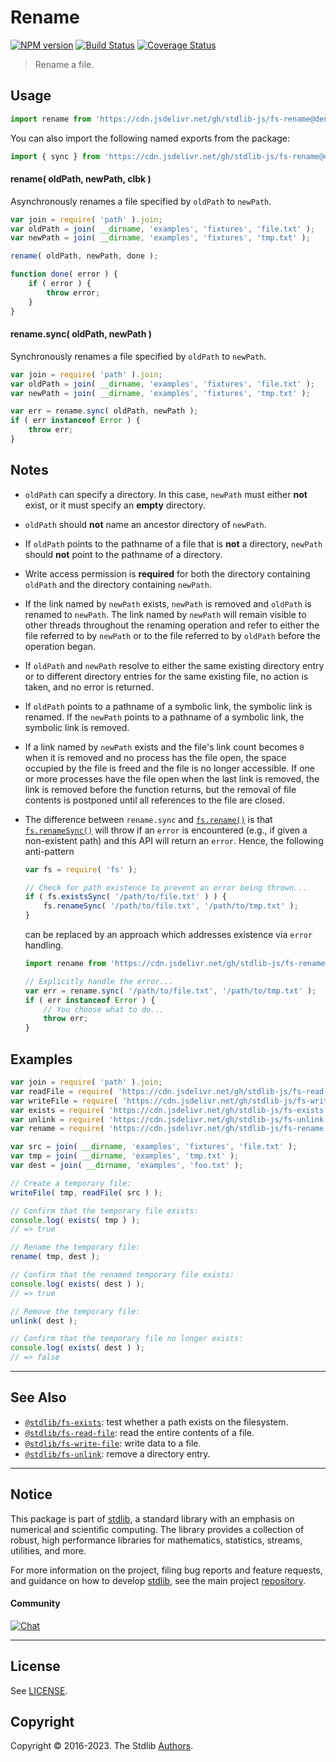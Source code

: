 <!--

@license Apache-2.0

Copyright (c) 2018 The Stdlib Authors.

Licensed under the Apache License, Version 2.0 (the "License");
you may not use this file except in compliance with the License.
You may obtain a copy of the License at

   http://www.apache.org/licenses/LICENSE-2.0

Unless required by applicable law or agreed to in writing, software
distributed under the License is distributed on an "AS IS" BASIS,
WITHOUT WARRANTIES OR CONDITIONS OF ANY KIND, either express or implied.
See the License for the specific language governing permissions and
limitations under the License.

-->

# Rename

[![NPM version][npm-image]][npm-url] [![Build Status][test-image]][test-url] [![Coverage Status][coverage-image]][coverage-url] <!-- [![dependencies][dependencies-image]][dependencies-url] -->

> Rename a file.



<section class="usage">

## Usage

```javascript
import rename from 'https://cdn.jsdelivr.net/gh/stdlib-js/fs-rename@deno/mod.js';
```

You can also import the following named exports from the package:

```javascript
import { sync } from 'https://cdn.jsdelivr.net/gh/stdlib-js/fs-rename@deno/mod.js';
```

#### rename( oldPath, newPath, clbk )

Asynchronously renames a file specified by `oldPath` to `newPath`.

<!-- run-disable -->

```javascript
var join = require( 'path' ).join;
var oldPath = join( __dirname, 'examples', 'fixtures', 'file.txt' );
var newPath = join( __dirname, 'examples', 'fixtures', 'tmp.txt' );

rename( oldPath, newPath, done );

function done( error ) {
    if ( error ) {
        throw error;
    }
}
```

#### rename.sync( oldPath, newPath )

Synchronously renames a file specified by `oldPath` to `newPath`.

<!-- run-disable -->

```javascript
var join = require( 'path' ).join;
var oldPath = join( __dirname, 'examples', 'fixtures', 'file.txt' );
var newPath = join( __dirname, 'examples', 'fixtures', 'tmp.txt' );

var err = rename.sync( oldPath, newPath );
if ( err instanceof Error ) {
    throw err;
}
```

</section>

<!-- /.usage -->

<section class="notes">

## Notes

-   `oldPath` can specify a directory. In this case, `newPath` must either **not** exist, or it must specify an **empty** directory.

-   `oldPath` should **not** name an ancestor directory of `newPath`.

-   If `oldPath` points to the pathname of a file that is **not** a directory, `newPath` should **not** point to the pathname of a directory.

-   Write access permission is **required** for both the directory containing `oldPath` and the directory containing `newPath`.

-   If the link named by `newPath` exists, `newPath` is removed and `oldPath` is renamed to `newPath`. The link named by `newPath` will remain visible to other threads throughout the renaming operation and refer to either the file referred to by `newPath` or to the file referred to by `oldPath` before the operation began.

-   If `oldPath` and `newPath` resolve to either the same existing directory entry or to different directory entries for the same existing file, no action is taken, and no error is returned.

-   If `oldPath` points to a pathname of a symbolic link, the symbolic link is renamed. If the `newPath` points to a pathname of a symbolic link, the symbolic link is removed.

-   If a link named by `newPath` exists and the file's link count becomes `0` when it is removed and no process has the file open, the space occupied by the file is freed and the file is no longer accessible. If one or more processes have the file open when the last link is removed, the link is removed before the function returns, but the removal of file contents is postponed until all references to the file are closed.

-   The difference between `rename.sync` and [`fs.rename()`][node-fs] is that [`fs.renameSync()`][node-fs] will throw if an `error` is encountered (e.g., if given a non-existent path) and this API will return an `error`. Hence, the following anti-pattern

    <!-- run-disable -->

    ```javascript
    var fs = require( 'fs' );

    // Check for path existence to prevent an error being thrown...
    if ( fs.existsSync( '/path/to/file.txt' ) ) {
        fs.renameSync( '/path/to/file.txt', '/path/to/tmp.txt' );
    }
    ```

    can be replaced by an approach which addresses existence via `error` handling.

    <!-- run-disable -->

    ```javascript
    import rename from 'https://cdn.jsdelivr.net/gh/stdlib-js/fs-rename@deno/mod.js';

    // Explicitly handle the error...
    var err = rename.sync( '/path/to/file.txt', '/path/to/tmp.txt' );
    if ( err instanceof Error ) {
        // You choose what to do...
        throw err;
    }
    ```

</section>

<!-- /.notes -->

<section class="examples">

## Examples

<!-- eslint no-undef: "error" -->

```javascript
var join = require( 'path' ).join;
var readFile = require( 'https://cdn.jsdelivr.net/gh/stdlib-js/fs-read-file' ).sync;
var writeFile = require( 'https://cdn.jsdelivr.net/gh/stdlib-js/fs-write-file' ).sync;
var exists = require( 'https://cdn.jsdelivr.net/gh/stdlib-js/fs-exists' ).sync;
var unlink = require( 'https://cdn.jsdelivr.net/gh/stdlib-js/fs-unlink' ).sync;
var rename = require( 'https://cdn.jsdelivr.net/gh/stdlib-js/fs-rename' ).sync;

var src = join( __dirname, 'examples', 'fixtures', 'file.txt' );
var tmp = join( __dirname, 'examples', 'tmp.txt' );
var dest = join( __dirname, 'examples', 'foo.txt' );

// Create a temporary file:
writeFile( tmp, readFile( src ) );

// Confirm that the temporary file exists:
console.log( exists( tmp ) );
// => true

// Rename the temporary file:
rename( tmp, dest );

// Confirm that the renamed temporary file exists:
console.log( exists( dest ) );
// => true

// Remove the temporary file:
unlink( dest );

// Confirm that the temporary file no longer exists:
console.log( exists( dest ) );
// => false
```

</section>

<!-- /.examples -->



<!-- Section for related `stdlib` packages. Do not manually edit this section, as it is automatically populated. -->

<section class="related">

* * *

## See Also

-   <span class="package-name">[`@stdlib/fs-exists`][@stdlib/fs/exists]</span><span class="delimiter">: </span><span class="description">test whether a path exists on the filesystem.</span>
-   <span class="package-name">[`@stdlib/fs-read-file`][@stdlib/fs/read-file]</span><span class="delimiter">: </span><span class="description">read the entire contents of a file.</span>
-   <span class="package-name">[`@stdlib/fs-write-file`][@stdlib/fs/write-file]</span><span class="delimiter">: </span><span class="description">write data to a file.</span>
-   <span class="package-name">[`@stdlib/fs-unlink`][@stdlib/fs/unlink]</span><span class="delimiter">: </span><span class="description">remove a directory entry.</span>

</section>

<!-- /.related -->

<!-- Section for all links. Make sure to keep an empty line after the `section` element and another before the `/section` close. -->


<section class="main-repo" >

* * *

## Notice

This package is part of [stdlib][stdlib], a standard library with an emphasis on numerical and scientific computing. The library provides a collection of robust, high performance libraries for mathematics, statistics, streams, utilities, and more.

For more information on the project, filing bug reports and feature requests, and guidance on how to develop [stdlib][stdlib], see the main project [repository][stdlib].

#### Community

[![Chat][chat-image]][chat-url]

---

## License

See [LICENSE][stdlib-license].


## Copyright

Copyright &copy; 2016-2023. The Stdlib [Authors][stdlib-authors].

</section>

<!-- /.stdlib -->

<!-- Section for all links. Make sure to keep an empty line after the `section` element and another before the `/section` close. -->

<section class="links">

[npm-image]: http://img.shields.io/npm/v/@stdlib/fs-rename.svg
[npm-url]: https://npmjs.org/package/@stdlib/fs-rename

[test-image]: https://github.com/stdlib-js/fs-rename/actions/workflows/test.yml/badge.svg?branch=main
[test-url]: https://github.com/stdlib-js/fs-rename/actions/workflows/test.yml?query=branch:main

[coverage-image]: https://img.shields.io/codecov/c/github/stdlib-js/fs-rename/main.svg
[coverage-url]: https://codecov.io/github/stdlib-js/fs-rename?branch=main

<!--

[dependencies-image]: https://img.shields.io/david/stdlib-js/fs-rename.svg
[dependencies-url]: https://david-dm.org/stdlib-js/fs-rename/main

-->

[chat-image]: https://img.shields.io/gitter/room/stdlib-js/stdlib.svg
[chat-url]: https://app.gitter.im/#/room/#stdlib-js_stdlib:gitter.im

[stdlib]: https://github.com/stdlib-js/stdlib

[stdlib-authors]: https://github.com/stdlib-js/stdlib/graphs/contributors

[cli-section]: https://github.com/stdlib-js/fs-rename#cli
[cli-url]: https://github.com/stdlib-js/fs-rename/tree/cli
[@stdlib/fs-rename]: https://github.com/stdlib-js/fs-rename/tree/main

[umd]: https://github.com/umdjs/umd
[es-module]: https://developer.mozilla.org/en-US/docs/Web/JavaScript/Guide/Modules

[deno-url]: https://github.com/stdlib-js/fs-rename/tree/deno
[umd-url]: https://github.com/stdlib-js/fs-rename/tree/umd
[esm-url]: https://github.com/stdlib-js/fs-rename/tree/esm
[branches-url]: https://github.com/stdlib-js/fs-rename/blob/main/branches.md

[stdlib-license]: https://raw.githubusercontent.com/stdlib-js/fs-rename/main/LICENSE

[node-fs]: https://nodejs.org/api/fs.html

<!-- <related-links> -->

[@stdlib/fs/exists]: https://github.com/stdlib-js/fs-exists/tree/deno

[@stdlib/fs/read-file]: https://github.com/stdlib-js/fs-read-file/tree/deno

[@stdlib/fs/write-file]: https://github.com/stdlib-js/fs-write-file/tree/deno

[@stdlib/fs/unlink]: https://github.com/stdlib-js/fs-unlink/tree/deno

<!-- </related-links> -->

</section>

<!-- /.links -->
